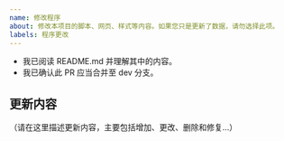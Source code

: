 ```yaml
---
name: 修改程序
about: 修改本项目的脚本、网页、样式等内容。如果您只是更新了数据，请勿选择此项。
labels: 程序更改
---
```

- 我已阅读 README.md 并理解其中的内容。
- 我已确认此 PR 应当合并至 dev 分支。

## 更新内容

（请在这里描述更新内容，主要包括增加、更改、删除和修复...）